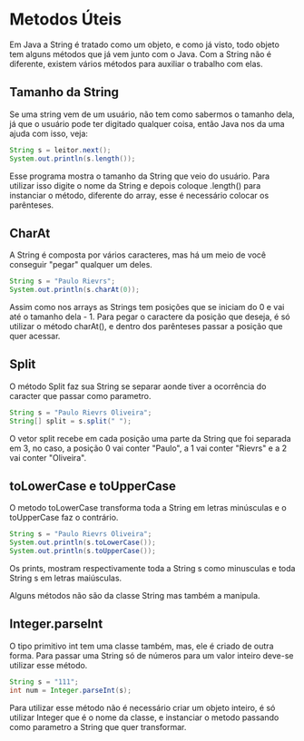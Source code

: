 <h1>Metodos Úteis</h1>

Em Java a String é tratado como um objeto, e como já visto, todo objeto tem alguns métodos que já vem junto com o Java. Com a String não é diferente, existem vários métodos para auxiliar o trabalho com elas.

<h2>Tamanho da String</h2>
Se uma string vem de um usuário, não tem como sabermos o tamanho dela, já que o usuário pode ter digitado qualquer coisa, então Java nos da uma ajuda com isso, veja:

```java
String s = leitor.next();
System.out.println(s.length());
```

Esse programa mostra o tamanho da String que veio do usuário. Para utilizar isso digite o nome da String e depois coloque .length() para instanciar o método, diferente do array, esse é necessário colocar os parênteses.

<h2>CharAt</h2>
A String é composta por vários caracteres, mas há um meio de você conseguir "pegar" qualquer um deles.

```java
String s = "Paulo Rievrs";
System.out.println(s.charAt(0));
```

Assim como nos arrays as Strings tem posições que se iniciam do 0 e vai até o tamanho dela - 1. Para pegar o caractere da posição que deseja, é só utilizar o método charAt(), e dentro dos parênteses passar a posição que quer acessar.

<h2>Split</h2>

O método Split faz sua String se separar aonde tiver a ocorrência do caracter que passar como parametro.

```java
String s = "Paulo Rievrs Oliveira";
String[] split = s.split(" ");
```

O vetor split recebe em cada posição uma parte da String que foi separada em 3, no caso, a posição 0 vai conter "Paulo", a 1 vai conter "Rievrs" e a 2 vai conter "Oliveira".

<h2> toLowerCase e toUpperCase</h2>
O metodo toLowerCase transforma toda a String em letras minúsculas e o toUpperCase faz o contrário.

```java
String s = "Paulo Rievrs Oliveira";
System.out.println(s.toLowerCase());
System.out.println(s.toUpperCase());
```
Os prints, mostram respectivamente toda a String s como minusculas e toda String s em letras maiúsculas.

Alguns métodos não são da classe String mas também a manipula.

<h2>Integer.parseInt</h2>

O tipo primitivo int tem uma classe também, mas, ele é criado de outra forma. Para passar uma String só de números para um valor inteiro deve-se utilizar esse método.

```java
String s = "111";
int num = Integer.parseInt(s);
```

Para utilizar esse método não é necessário criar um objeto inteiro, é só utilizar Integer que é o nome da classe, e instanciar o metodo passando como parametro a String que quer transformar.